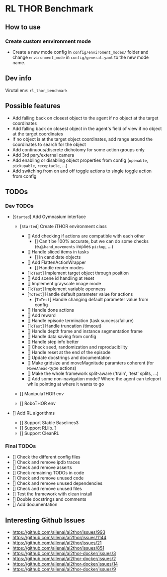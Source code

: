 # RL THOR Benchmark

## How to use

### Create custom emvironment mode

- Create a new mode config in `config/enviroment_modes/` folder and change `environment_mode` in `config/general.yaml` to the new mode name.

## Dev info

Virutal env: `rl_thor_benchmark`

## Possible features

- Add falling back on closest object to the agent if no object at the target coordinates
- Add falling back on closest object in the agent's field of view if no object at the target coordinates
- If no object is at the target object coordinates, add range around the coordinates to search for the object
- Add continuous/discrete dichotomy for some action groups only
- Add 3rd pary/external camera
- Add enabling or disabling object properties from config (`openable`, `pickupable`, `receptacle`, ...)
- Add switching from on and off toggle actions to single toggle action from config

## TODOs

### Dev TODOs

- [`Started`] Add Gymnasium interface

  - [`Started`] Create iTHOR environment class

    - [] Add checking if actions are compatible with each other
      - [] Can't be 100% accurate, but we can do some checks (e.g.`hand_movements` implies `pickup`, ...)
    - [] Handle sliced items in tasks
      - [] In candidate objects
    - [] Add FlattenActionWrapper
      - [] Handle render modes
    - [`ToTest`] Implement target object through position
    - [] Add scene id handling at reset
    - [] Implement grayscale image mode
    - [`ToTest`] Implement variable openness
    - [`ToTest`] Handle default parameter value for actions
      - [`ToTest`] Handle changing default parameter value from config
    - [] Handle done actions
    - [] Add reward
    - [] Handle episode termination (task success/failure)
    - [`ToTest`] Handle truncation (timeout)
    - [] Handle depth frame and instance segmentation frame
    - [] Handle data saving from config
    - [] Handle step info better
    - [] Check seed, randomization and reproducibility
    - [] Handle reset at the end of the episode
    - [] Update docstrings and documentation
    - [] Make gridsize and moveMagnitude paramters coherent (for `MoveAhead`-type actions)
    - [] Make the whole framework split-aware ('train', 'test' splits, ...)
    - [] Add some non-navigation mode? Where the agent can teleport while pointing at where it wants to go

  - [] ManipulaTHOR env
  - [] RoboTHOR env

- [] Add RL algorithms
  - [] Support Stable Baselines3
  - [] Support RLlib..?
  - [] Support CleanRL

### Final TODOs

- [] Check the different config files
- [] Check and remove ipdb traces
- [] Check and remove asserts
- [] Check remaining TODOs in code
- [] Check and remove unused code
- [] Check and remove unused dependencies
- [] Check and remove unused files
- [] Test the framework with clean install
- [] Double docstrings and comments
- [] Add documentation

## Interesting Github Issues

- https://github.com/allenai/ai2thor/issues/993
- https://github.com/allenai/ai2thor/issues/1144
- https://github.com/allenai/ai2thor/issues/21
- https://github.com/allenai/ai2thor/issues/851
- https://github.com/allenai/ai2thor-docker/issues/3
- https://github.com/allenai/ai2thor-docker/issues/2
- https://github.com/allenai/ai2thor-docker/issues/14
- https://github.com/allenai/ai2thor-docker/issues/9
